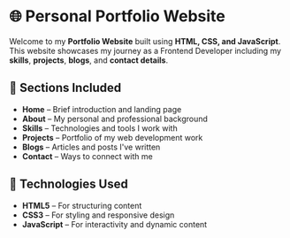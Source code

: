 # 🌐 Personal Portfolio Website

Welcome to my **Portfolio Website** built using **HTML, CSS, and JavaScript**. This website showcases my journey as a Frontend Developer including my **skills**, **projects**, **blogs**, and **contact details**.

## 📁 Sections Included

- **Home** – Brief introduction and landing page
- **About** – My personal and professional background
- **Skills** – Technologies and tools I work with
- **Projects** – Portfolio of my web development work
- **Blogs** – Articles and posts I've written
- **Contact** – Ways to connect with me

## 🚀 Technologies Used

- **HTML5** – For structuring content
- **CSS3** – For styling and responsive design
- **JavaScript** – For interactivity and dynamic content
